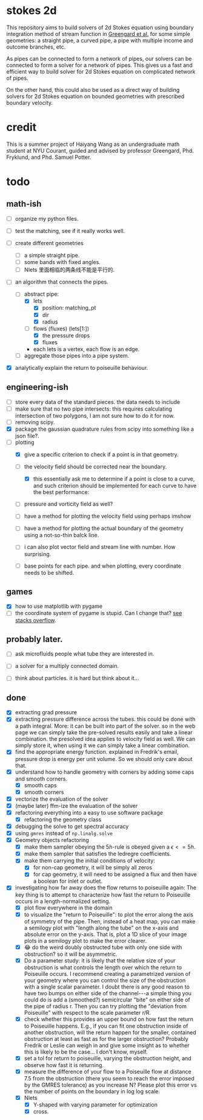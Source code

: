 # stokes 2d

This repository aims to build solvers of 2d Stokes equation using boundary integration method of stream function in [Greengard et al.](https://www.sciencedirect.com/science/article/pii/S0021999196901023?via%3Dihub) for some simple geometries: a straight pipe, a curved pipe, a pipe with multiple income and outcome branches, etc.

As pipes can be connected to form a network of pipes, our solvers can be connected to form a solver for a network of pipes. This gives us a fast and efficient way to build solver for 2d Stokes equation on complicated network of pipes.

On the other hand, this could also be used as a direct way of building solvers for 2d Stokes equation on bounded geometries with prescribed boundary velocity.

# credit

This is a summer project of Haiyang Wang as an undergraduate math student at NYU Courant, guided and advised by professor Greengard, Phd. Fryklund, and Phd. Samuel Potter.

# todo



## math-ish

- [ ] organize my python files. 
- [ ] test the matching, see if it really works well. 
- [ ] create different geometries
  - [ ] a simple straight pipe. 
  - [ ] some bands with fixed angles. 
  - [ ] Nlets 里面相临的两条线不能是平行的. 
- [ ] an algorithm that connects the pipes. 
  - [ ] abstract pipe: 
    - [x] lets
        - [x] position: matching_pt
        - [x] dir
        - [x] radius
    - [ ] flows (fluxes) (lets[1:])
        - [x] the pressure drops
        - [x] fluxes
    - each lets is a vertex, each flow is an edge.  
  - [ ] aggregate those pipes into a pipe system. 
- [x] analytically explain the return to poiseuille behaviour.   


## engineering-ish
 
- [ ] store every data of the standard pieces. the data needs to include
- [ ] make sure that no two pipe intersects: this requires calculating intersection of two polygons, I am not sure how to do it for now. 
- [ ] removing scipy.
- [x] package the gaussian quadrature rules from scipy into something like a json file?.
- [ ] plotting
  - [x] give a specific criterion to check if a point is in that geometry.
  - [ ] the velocity field should be corrected near the boundary. 
    - [x] this essentially ask me to determine if a point is close to a curve, and such criterion should be 
    implemented for each curve to have the best performance: 
  - [ ] pressure and vorticity field as well? 
  - [ ] have a method for plotting the velocity field using perhaps imshow
  - [ ] have a method for plotting the actual boundary of the geometry using a not-so-thin balck line.
  - [ ] i can also plot vector field and stream line with number. How surprising.
  - [ ] base points for each pipe. and when plotting, every coordinate needs to be shifted. 


## games
  - [X] how to use matplotlib with pygame
  - [ ] the coordinate system of pygame is stupid. Can I change that? [see stacks overflow](https://stackoverflow.com/questions/10167329/change-the-position-of-the-origin-in-pygame-coordinate-system#:~:text=Is%20it%20possible%20to%20change%20the%20coordinate%20system,and%20use%20it%20just%20before%20drawing%20any%20object.).

## probably later. 
- [ ] ask microfluids people what tube they are interested in.
- [ ] a solver for a multiply connected domain.
- [ ] think about particles. it is hard but think about it...


## done 
- [X] extracting grad pressure
- [x] extracting pressure difference across the tubes. this could be done with a path integral. More: it can be built into part of the solver. so in the web page we can simply take the pre-solved results easily and take a linear combination. the presolved idea applies to velocity field as well. We can simply store it, when using it we can simply take a linear combination.
- [X] find the appropriate energy function. explained in Fredrik's email, pressure drop is energy per unit volume. So we should only care about that.
- [X] understand how to handle geometry with corners by adding some caps and smooth corners.
  - [X] smooth caps
  - [X] smooth corners
- [X] vectorize the evaluation of the solver
- [x] (maybe later) ffm-ize the evaluation of the solver
- [X] refactoring everything into a easy to use software package
  - [X] refactoring the geometry class
- [X] debugging the solve to get spectral accuracy
- [X] using `gmres` instead of `np.linalg.solve`
- [X] Geometry objects refactoring
  - [X] make them sampler obeying the $5h$-rule is obeyed given a $\epsilon <= 5h$.
  - [X] make them sampler that satisfies the ledregre coefficients. 
  - [X] make them carrying the initial conditions of velocity:
    - [X] for non-cap geometry, it will be simply all zeros
    - [X] for cap geometry, it will need to be assigned a flux and then have a boolean for inlet or outlet. 
- [x] investigating how far away does the flow returns to poiseuille again: The key thing is to attempt to characterize how fast the return to Poiseuille occurs in a length-normalized setting.
  - [X] plot flow everywhere in the domain
  - [X] to visualize the "return to Poiseuille": to plot the error along the axis of symmetry of the pipe. Then, instead of a heat map, you can make a semilogy plot with "length along the tube" on the x-axis and absolute error on the y-axis. That is, plot a 1D slice of your image plots in a semilogy plot to make the error clearer.
  - [x] 😂 do the weird doubly obstructed tube with only one side with obstruction? so it will be asymmetric.
  - [x] Do a parameter study: it is likely that the relative size of your obstruction is what controls the length over which the return to Poiseuille occurs. I recommend creating a parametrized version of your geometry where you can control the size of the obstruction with a single scalar parameter. I doubt there is any good reason to have two bumps on either side of the channel---a simple thing you could do is add a (smoothed?) semicircular "bite" on either side of the pipe of radius r. Then you can try plotting the "deviation from Poiseuille" with respect to the scale parameter r/R.
  - [x] check whether this provides an upper bound on how fast the return to Poiseuille happens. E.g., if you can fit one obstruction inside of another obstruction, will the return happen for the smaller, contained obstruction at least as fast as for the larger obstruction? Probably Fredrik or Leslie can weigh in and give some insight as to whether this is likely to be the case... I don't know, myself.
  - [x] set a tol for return to poiseuille, varying the obstruction height, and observe how fast it is returning.
  - [x] measure the difference of your flow to a Poiseuille flow at distance 7.5 from the obstruction (there you seem to reach the error imposed by the GMRES tolerance) as you increase N? Please plot this error vs the number of points on the boundary in log log scale.
  - [x] Nlets
    - [x] Y-shaped with varying parameter for optimization
    - [x] cross. 
